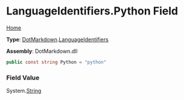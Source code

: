 # LanguageIdentifiers\.Python Field

[Home](../../../README.md)

**Type**: [DotMarkdown](../../README.md)\.[LanguageIdentifiers](../README.md)

**Assembly**: DotMarkdown\.dll

```csharp
public const string Python = "python"
```

### Field Value

System\.[String](https://docs.microsoft.com/en-us/dotnet/api/system.string)